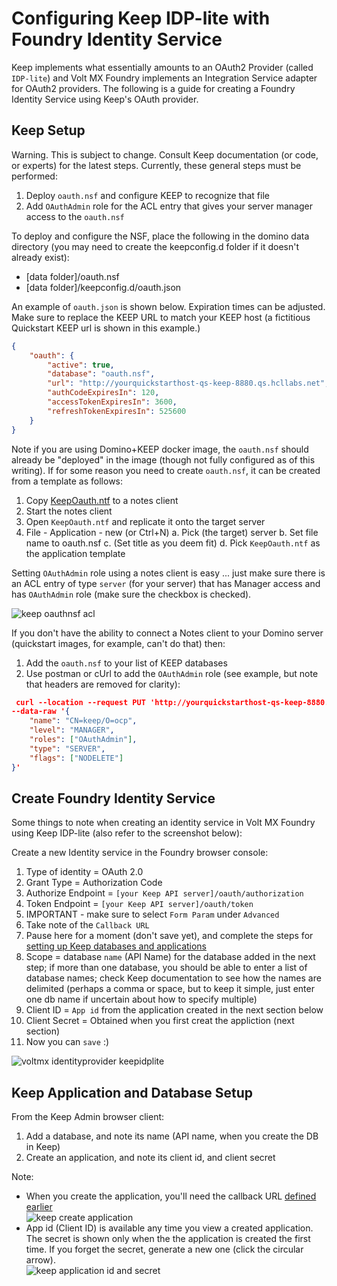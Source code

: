 # Configuring Keep IDP-lite with Foundry Identity Service

Keep implements what essentially amounts to an OAuth2 Provider (called `IDP-lite`) and Volt MX Foundry implements an Integration Service adapter for OAuth2 providers. The following is a guide for creating a Foundry Identity Service using Keep's OAuth provider.

## Keep Setup

Warning. This is subject to change. Consult Keep documentation (or code, or experts) for the latest steps. Currently, these general steps must be performed:

1. Deploy `oauth.nsf` and configure KEEP to recognize that file
1. Add `OAuthAdmin` role for the ACL entry that gives your server manager access to the `oauth.nsf`

To deploy and configure the NSF, place the following in the domino data directory (you may need to create the keepconfig.d folder if it doesn't already exist):

* [data folder]/oauth.nsf
* [data folder]/keepconfig.d/oauth.json

An example of `oauth.json` is shown below. Expiration times can be adjusted. Make sure to replace the KEEP URL to match your KEEP host (a fictitious Quickstart KEEP url is shown in this example.)

```json
{
    "oauth": {
        "active": true,
        "database": "oauth.nsf",
        "url": "http://yourquickstarthost-qs-keep-8880.qs.hcllabs.net",
        "authCodeExpiresIn": 120,
        "accessTokenExpiresIn": 3600,
        "refreshTokenExpiresIn": 525600
    }
}
```

Note if you are using Domino+KEEP docker image, the `oauth.nsf` should already be "deployed" in the image (though not fully configured as of this writing). If for some reason you need to create `oauth.nsf`, it can be created from a template as follows:

1. Copy [KeepOauth.ntf](https://github01.hclpnp.com/HCL-Janus/domino-keep-plus/blob/develop/keep-core/src/main/resources-binary/templates/KeepOAuth.ntf) to a notes client
1. Start the notes client
1. Open `KeepOauth.ntf` and replicate it onto the target server
1. File - Application - new (or Ctrl+N)
    a. Pick (the target) server
    b. Set file name to oauth.nsf
    c. (Set title as you deem fit)
    d. Pick `KeepOauth.ntf` as the application template

Setting `OAuthAdmin` role using a notes client is easy ... just make sure there is an ACL entry of type `server` (for your server) that has Manager access and has `OAuthAdmin` role (make sure the checkbox is checked).

![keep oauthnsf acl](../../assets/images/keep-oauthnsf-acl.png)

If you don't have the ability to connect a Notes client to your Domino server (quickstart images, for example, can't do that) then:

1. Add the `oauth.nsf` to your list of KEEP databases
1. Use postman or cUrl to add the `OAuthAdmin` role (see example, but note that headers are removed for clarity):

```json
 curl --location --request PUT 'http://yourquickstarthost-qs-keep-8880.qs.hcllabs.net/api/admin-v1/acl/entries/CN%3Dkeep%2FO%3Docp?db=oauth.nsf' \
--data-raw '{
    "name": "CN=keep/O=ocp",
    "level": "MANAGER",
    "roles": ["OAuthAdmin"],
    "type": "SERVER",
    "flags": ["NODELETE"]
}'
```

## Create Foundry Identity Service

Some things to note when creating an identity service in Volt MX Foundry using Keep IDP-lite (also refer to the screenshot below):

Create a new Identity service in the Foundry browser console:

1. Type of identity = OAuth 2.0
1. Grant Type = Authorization Code
1. Authorize Endpoint = `[your Keep API server]/oauth/authorization`
1. Token Endpoint = `[your Keep API server]/oauth/token`
1. IMPORTANT - make sure to select `Form Param` under `Advanced`
1. Take note of the `Callback URL`
1. Pause here for a moment (don't save yet), and complete the steps for [setting up Keep databases and applications](#Keep-Application-and-Database-Setup)
1. Scope = database `name` (API Name) for the database added in the next step; if more than one database, you should be able to enter a list of database names; check Keep documentation to see how the names are delimited (perhaps a comma or space, but to keep it simple, just enter one db name if uncertain about how to specify multiple)
1. Client ID = `App id` from the application created in the next section below
1. Client Secret = Obtained when you first creat the appliction (next section)
1. Now you can `save` :)

![voltmx identityprovider keepidplite](../../assets/images/voltmx-identityprovider-keepidplite.png)

## Keep Application and Database Setup

From the Keep Admin browser client:

1. Add a database, and note its name (API name, when you create the DB in Keep)
1. Create an application, and note its client id, and client secret

Note:

* When you create the application, you'll need the callback URL [defined earlier](#Create-Foundry-Identity-Service)  
![keep create application](../../assets/images/keep-create-application.png)
* App id (Client ID) is available any time you view a created application. The secret is shown only when the the application is created the first time. If you forget the secret, generate a new one (click the circular arrow).  
![keep application id and secret](../../assets/images/keep-application-id-and-secret.png)
